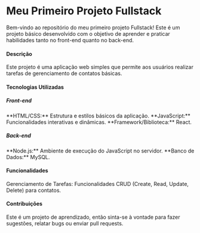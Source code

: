 <h1> Meu Primeiro Projeto Fullstack </h1>
Bem-vindo ao repositório do meu primeiro projeto Fullstack! Este é um projeto básico desenvolvido com o objetivo de aprender e praticar habilidades tanto no front-end quanto no back-end.

<h4> Descrição </h4>
Este projeto é uma aplicação web simples que permite aos usuários realizar tarefas de gerenciamento de contatos básicas.

<h4> Tecnologias Utilizadas </h4>
<h5> Front-end </h5>
**HTML/CSS:** Estrutura e estilos básicos da aplicação.
**JavaScript:** Funcionalidades interativas e dinâmicas.
**Framework/Biblioteca:** React.
<h5> Back-end </h5>
**Node.js:** Ambiente de execução do JavaScript no servidor.
**Banco de Dados:** MySQL.

<h4> Funcionalidades </h4>
Gerenciamento de Tarefas: Funcionalidades CRUD (Create, Read, Update, Delete) para contatos.

<h4> Contribuições </h4>
Este é um projeto de aprendizado, então sinta-se à vontade para fazer sugestões, relatar bugs ou enviar pull requests.
